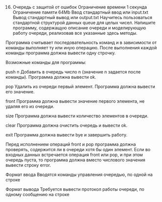 16. Очередь с защитой от ошибок
    Ограничение времени 1 секунда
    Ограничение памяти 64Mb
    Ввод стандартный ввод или input.txt
    Вывод стандартный вывод или output.txt
    Научитесь пользоваться стандартной структурой данных queue для целых чисел. Напишите программу, содержащую описание очереди и моделирующую работу очереди, реализовав все указанные здесь методы.

Программа считывает последовательность команд и в зависимости от команды выполняет ту или иную операцию. После выполнения каждой команды программа должна вывести одну строчку.

Возможные команды для программы:

push n
Добавить в очередь число n (значение n задается после команды). Программа должна вывести ok.

pop
Удалить из очереди первый элемент. Программа должна вывести его значение.

front
Программа должна вывести значение первого элемента, не удаляя его из очереди.

size
Программа должна вывести количество элементов в очереди.

clear
Программа должна очистить очередь и вывести ok.

exit
Программа должна вывести bye и завершить работу.

Перед исполнением операций front и pop программа должна проверять, содержится ли в очереди хотя бы один элемент. Если во входных данных встречается операция front или pop, и при этом очередь пуста, то программа должна вместо числового значения вывести строку error.

Формат ввода
Вводятся команды управления очередью, по одной на строке

Формат вывода
Требуется вывести протокол работы очереди, по одному сообщению на строке
